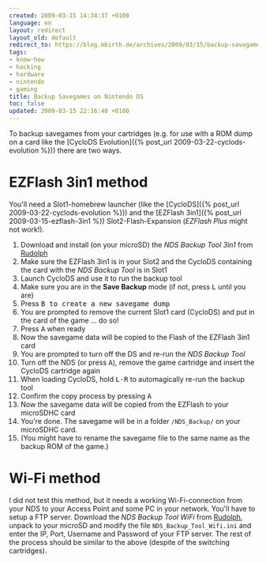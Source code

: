 ```yaml
---
created: 2009-03-15 14:34:37 +0100
language: en
layout: redirect
layout_old: default
redirect_to: https://blog.mbirth.de/archives/2009/03/15/backup-savegames-on-nintendo-ds.html
tags:
- know-how
- hacking
- hardware
- nintendo
- gaming
title: Backup Savegames on Nintendo DS
toc: false
updated: 2009-03-15 22:16:40 +0100
---
```


To backup savegames from your cartridges (e.g. for use with a ROM dump on a card like the
[CycloDS Evolution]({% post_url 2009-03-22-cyclods-evolution %})) there are two ways.


EZFlash 3in1 method
===================

You'll need a Slot1-homebrew launcher (like the [CycloDS]({% post_url 2009-03-22-cyclods-evolution %})) and the [EZFlash 3in1]({% post_url 2009-03-15-ezflash-3in1 %})
Slot2-Flash-Expansion (*EZFlash Plus* might not work!).

1. Download and install (on your microSD) the *NDS Backup Tool 3in1* from [Rudolph](http://www009.upp.so-net.ne.jp/rudolph/nds/Backup/)
1. Make sure the EZFlash 3in1 is in your Slot2 and the CycloDS containing the card with the *NDS Backup Tool* is in Slot1
1. Launch CycloDS and use it to run the backup tool
1. Make sure you are in the **Save Backup** mode (if not, press <kbd>L</kbd> until you are)
1. Press <kbd>B</kdb> to create a new savegame dump
1. You are prompted to remove the current Slot1 card (CycloDS) and put in the card of the game … do so!
1. Press <kbd>A</kbd> when ready
1. Now the savegame data will be copied to the Flash of the EZFlash 3in1 card
1. You are prompted to turn off the DS and re-run the *NDS Backup Tool*
1. Turn off the NDS (or press <kbd>A</kbd>), remove the game cartridge and insert the CycloDS cartridge again
1. When loading CycloDS, hold <kbd>L-R</kbd> to automagically re-run the backup tool
1. Confirm the copy process by pressing <kbd>A</kbd>
1. Now the savegame data will be copied from the EZFlash to your microSDHC card
1. You're done. The savegame will be in a folder `/NDS_Backup/` on your microSDHC card.
1. (You might have to rename the savegame file to the same name as the backup ROM of the game.)


Wi-Fi method
============

I did not test this method, but it needs a working Wi-Fi-connection from your NDS to your Access Point and some PC in
your network. You'll have to setup a FTP server. Download the *NDS Backup Tool WiFi* from [Rudolph](http://www009.upp.so-net.ne.jp/rudolph/nds/Backup/),
unpack to your microSD and modify the file `NDS_Backup_Tool_Wifi.ini` and enter the IP, Port, Username and Password of
your FTP server. The rest of the process should be similar to the above (despite of the switching cartridges).